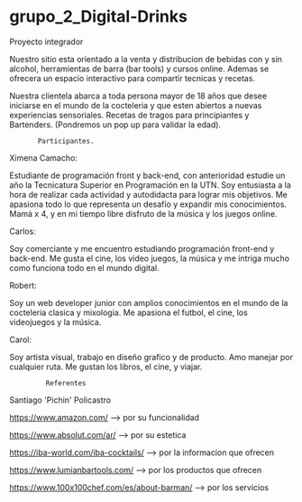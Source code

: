 # grupo_2_Digital-Drinks
Proyecto integrador 

Nuestro sitio esta orientado a la venta y distribucion de bebidas con y sin alcohol, herramientas de barra (bar tools) y cursos online. Ademas se ofrecera un espacio interactivo para compartir tecnicas y recetas. 

Nuestra clientela abarca a toda persona mayor de 18 años que desee iniciarse en el mundo de la cocteleria y que esten abiertos a nuevas experiencias sensoriales. Recetas de tragos para principiantes y Bartenders. (Pondremos un pop up para validar la edad). 


           Participantes. 

Ximena Camacho:

Estudiante de programación front y back-end, con anterioridad estudie un año la Tecnicatura Superior en Programación en la UTN. Soy entusiasta a la hora de realizar cada actividad y autodidacta para lograr mis objetivos. Me apasiona todo lo que representa un desafío y expandir mis conocimientos. Mamá x 4, y en mi tiempo libre disfruto de la música y los juegos online.

Carlos:

 Soy comerciante y me encuentro estudiando programación front-end y back-end. Me gusta el cine, los video juegos, la música y me intriga mucho como funciona todo en el mundo digital.
 
Robert: 

Soy un web developer junior con amplios conocimientos en el mundo de la cocteleria clasica y mixologia. Me apasiona el futbol, el cine, los videojuegos y la música.

Carol: 

Soy artista visual, trabajo en diseño grafico y de producto.
Amo manejar por cualquier ruta. Me gustan los libros, el cine, y viajar.


             Referentes

 Santiago 'Pichin' Policastro 

 https://www.amazon.com/   --> por su funcionalidad

 https://www.absolut.com/ar/ --> por su estetica 

 https://iba-world.com/iba-cocktails/ --> por la informacion que ofrecen 

 https://www.lumianbartools.com/ --> por los productos que ofrecen 

 https://www.100x100chef.com/es/about-barman/ --> por los servicios 

 


